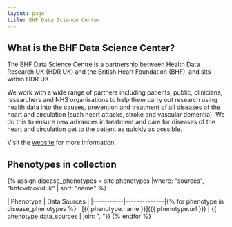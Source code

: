 ```yaml
---
layout: page
title: BHF Data Science Center
---
```


## What is the BHF Data Science Center?

The BHF Data Science Centre is a partnership between Health Data Research UK (HDR UK) and the British Heart Foundation (BHF), and sits within HDR UK.

We work with a wide range of partners including patients, public, clinicians, researchers and NHS organisations to help them carry out research using health data into the causes, prevention and treatment of all diseases of the heart and circulation (such heart attacks, stroke and vascular dementia). We do this to ensure new advances in treatment and care for diseases of the heart and circulation get to the patient as quickly as possible.

Visit the [website](https://www.hdruk.ac.uk/helping-with-health-data/bhf-data-science-centre/) for more information.

## Phenotypes in collection

{% assign disease_phenotypes = site.phenotypes |where: "sources", "bhfcvdcoviduk" | sort: "name" %}

| Phenotype | Data Sources |
|-----------|--------------|{% for phenotype in disease_phenotypes %}
| [{{ phenotype.name }}]({{ phenotype.url }}) | {{ phenotype.data_sources | join: ", "}} {% endfor %}